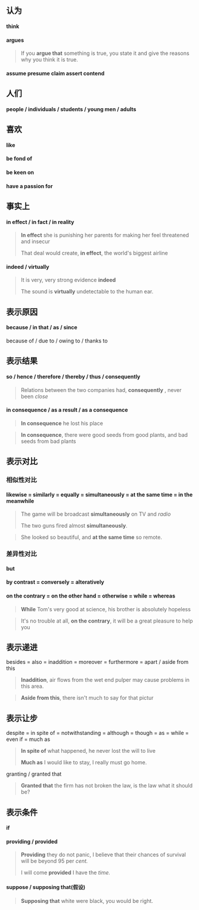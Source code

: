## 认为

#### think  

#### argues 

> If you **argue that** something is true, you state it and give the reasons why you think it is true.

#### assume presume claim assert contend



## 人们

#### people / individuals / students / young men / adults



## 喜欢

#### like 

#### be fond of

#### be keen on 

#### have a passion for



## 事实上

#### in effect / in fact / in reality

> **In effect** she is punishing her parents for making her feel threatened and insecur
>
> That deal would create, **in effect**, the world's biggest airline

#### indeed / virtually

> It is very, very strong evidence **indeed**
>
> The sound is **virtually** undetectable to the human ear.



## 表示原因

#### because / in that / as / since

because of / due to / owing to / thanks to 



## 表示结果

#### so / hence / therefore / thereby / thus / consequently 

> Relations between the two companies had, **consequently** , never been *close*

#### in consequence / as a result  / as a consequence

> **In consequence** he lost his place

> **In consequence**, there were good seeds from good plants, and bad seeds from bad plants



## 表示对比

### 相似性对比

#### likewise = similarly = equally = **simultaneously** = at the same time = in the meanwhile

> The game will be broadcast  **simultaneously** on TV and *radio*
>
> The two guns fired almost **simultaneously**.

> She looked so beautiful, and **at the same time** so remote.

### 差异性对比

#### but

#### by contrast = conversely = alteratively 

#### on the contrary = on the other hand = otherwise = while = whereas

> **While** Tom's very good at science, his brother is absolutely hopeless

> It's no trouble at all, **on the contrary**, it will be a great pleasure to help you



## 表示递进

besides = also = inaddition =  moreover =  furthermore =  apart / aside from this

> **Inaddition**, air flows from the wet end pulper may cause problems in this area.

> **Aside from this**, there isn't much to say for that pictur



## 表示让步

despite = in spite of = notwithstanding = although = though = as = while  = even if = much as

> **In spite of** what happened, he never lost the will to live
>
> **Much as** I would like to stay, I really must go home. 

granting /  granted that

> **Granted that** the firm has not broken the law, is the law what it should be?



## 表示条件

#### if

#### providing / provided

> **Providing** they do not panic, I believe that their chances of survival will be beyond 95 per *cent.*
>
> I will come **provided** I have the *time.*

#### suppose / supposing that(假设)

> **Supposing that** white were black, you would be right.

